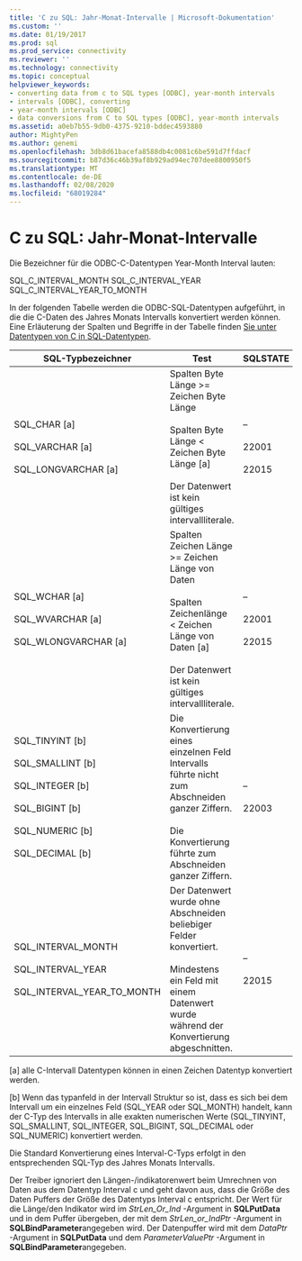 ```yaml
---
title: 'C zu SQL: Jahr-Monat-Intervalle | Microsoft-Dokumentation'
ms.custom: ''
ms.date: 01/19/2017
ms.prod: sql
ms.prod_service: connectivity
ms.reviewer: ''
ms.technology: connectivity
ms.topic: conceptual
helpviewer_keywords:
- converting data from c to SQL types [ODBC], year-month intervals
- intervals [ODBC], converting
- year-month intervals [ODBC]
- data conversions from C to SQL types [ODBC], year-month intervals
ms.assetid: a0eb7b55-9db0-4375-9210-bddec4593880
author: MightyPen
ms.author: genemi
ms.openlocfilehash: 3db8d61bacefa8588db4c0081c6be591d7ffdacf
ms.sourcegitcommit: b87d36c46b39af8b929ad94ec707dee8800950f5
ms.translationtype: MT
ms.contentlocale: de-DE
ms.lasthandoff: 02/08/2020
ms.locfileid: "68019284"
---
```

# <a name="c-to-sql-year-month-intervals"></a>C zu SQL: Jahr-Monat-Intervalle
Die Bezeichner für die ODBC-C-Datentypen Year-Month Interval lauten:  
  
 SQL_C_INTERVAL_MONTH SQL_C_INTERVAL_YEAR SQL_C_INTERVAL_YEAR_TO_MONTH  
  
 In der folgenden Tabelle werden die ODBC-SQL-Datentypen aufgeführt, in die die C-Daten des Jahres Monats Intervalls konvertiert werden können. Eine Erläuterung der Spalten und Begriffe in der Tabelle finden [Sie unter Datentypen von C in SQL-Datentypen](../../../odbc/reference/appendixes/converting-data-from-c-to-sql-data-types.md).  
  
|SQL-Typbezeichner|Test|SQLSTATE|  
|-------------------------|----------|--------------|  
|SQL_CHAR [a]<br /><br /> SQL_VARCHAR [a]<br /><br /> SQL_LONGVARCHAR [a]|Spalten Byte Länge >= Zeichen Byte Länge<br /><br /> Spalten Byte Länge < Zeichen Byte Länge [a]<br /><br /> Der Datenwert ist kein gültiges intervallliterale.|–<br /><br /> 22001<br /><br /> 22015|  
|SQL_WCHAR [a]<br /><br /> SQL_WVARCHAR [a]<br /><br /> SQL_WLONGVARCHAR [a]|Spalten Zeichen Länge >= Zeichen Länge von Daten<br /><br /> Spalten Zeichenlänge < Zeichen Länge von Daten [a]<br /><br /> Der Datenwert ist kein gültiges intervallliterale.|–<br /><br /> 22001<br /><br /> 22015|  
|SQL_TINYINT [b]<br /><br /> SQL_SMALLINT [b]<br /><br /> SQL_INTEGER [b]<br /><br /> SQL_BIGINT [b]<br /><br /> SQL_NUMERIC [b]<br /><br /> SQL_DECIMAL [b]|Die Konvertierung eines einzelnen Feld Intervalls führte nicht zum Abschneiden ganzer Ziffern.<br /><br /> Die Konvertierung führte zum Abschneiden ganzer Ziffern.|–<br /><br /> 22003|  
|SQL_INTERVAL_MONTH<br /><br /> SQL_INTERVAL_YEAR<br /><br /> SQL_INTERVAL_YEAR_TO_MONTH|Der Datenwert wurde ohne Abschneiden beliebiger Felder konvertiert.<br /><br /> Mindestens ein Feld mit einem Datenwert wurde während der Konvertierung abgeschnitten.|–<br /><br /> 22015|  
  
 [a] alle C-Intervall Datentypen können in einen Zeichen Datentyp konvertiert werden.  
  
 [b] Wenn das typanfeld in der Intervall Struktur so ist, dass es sich bei dem Intervall um ein einzelnes Feld (SQL_YEAR oder SQL_MONTH) handelt, kann der C-Typ des Intervalls in alle exakten numerischen Werte (SQL_TINYINT, SQL_SMALLINT, SQL_INTEGER, SQL_BIGINT, SQL_DECIMAL oder SQL_NUMERIC) konvertiert werden.  
  
 Die Standard Konvertierung eines Interval-C-Typs erfolgt in den entsprechenden SQL-Typ des Jahres Monats Intervalls.  
  
 Der Treiber ignoriert den Längen-/indikatorenwert beim Umrechnen von Daten aus dem Datentyp Interval c und geht davon aus, dass die Größe des Daten Puffers der Größe des Datentyps Interval c entspricht. Der Wert für die Länge/den Indikator wird im *StrLen_Or_Ind* -Argument in **SQLPutData** und in dem Puffer übergeben, der mit dem *StrLen_or_IndPtr* -Argument in **SQLBindParameter**angegeben wird. Der Datenpuffer wird mit dem *DataPtr* -Argument in **SQLPutData** und dem *ParameterValuePtr* -Argument in **SQLBindParameter**angegeben.
